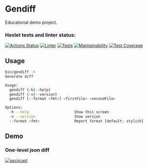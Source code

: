 # Gendiff

Educational demo project.

### Hexlet tests and linter status:
[![Actions Status](https://github.com/rnixik-hex/php-project-lvl2/workflows/hexlet-check/badge.svg)](https://github.com/rnixik-hex/php-project-lvl2/actions)
[![Linter](https://github.com/rnixik-hex/php-project-lvl2/workflows/Linter/badge.svg)](https://github.com/rnixik-hex/php-project-lvl1/actions)
[![Tests](https://github.com/rnixik-hex/php-project-lvl2/workflows/Tests/badge.svg)](https://github.com/rnixik-hex/php-project-lvl1/actions)
[![Maintainability](https://api.codeclimate.com/v1/badges/278a171cb379c16647ca/maintainability)](https://codeclimate.com/github/rnixik-hex/php-project-lvl2/maintainability)
[![Test Coverage](https://api.codeclimate.com/v1/badges/278a171cb379c16647ca/test_coverage)](https://codeclimate.com/github/rnixik-hex/php-project-lvl2/test_coverage)

## Usage

```bash
bin/gendiff -h                              
Generate diff

Usage:
  gendiff (-h|--help)
  gendiff (-v|--version)
  gendiff [--format <fmt>] <firstFile> <secondFile>

Options:
  -h --help                     Show this screen
  -v --version                  Show version
  --format <fmt>                Report format [default: stylish]

```

## Demo

### One-level json diff
[![asciicast](https://asciinema.org/a/ORmi518mU9kakAy1kyzQw85LT.svg)](https://asciinema.org/a/ORmi518mU9kakAy1kyzQw85LT)
